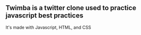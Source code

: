 ## Twimba is a twitter clone used to practice javascript best practices

It's made with Javascript, HTML, and CSS
